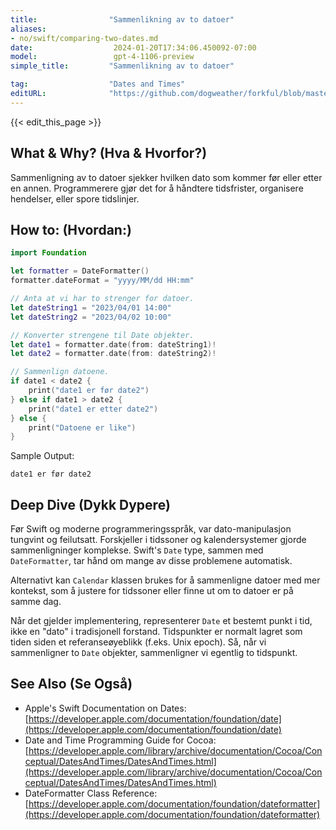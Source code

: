 ```yaml
---
title:                "Sammenlikning av to datoer"
aliases:
- no/swift/comparing-two-dates.md
date:                  2024-01-20T17:34:06.450092-07:00
model:                 gpt-4-1106-preview
simple_title:         "Sammenlikning av to datoer"

tag:                  "Dates and Times"
editURL:              "https://github.com/dogweather/forkful/blob/master/content/no/swift/comparing-two-dates.md"
---
```


{{< edit_this_page >}}

## What & Why? (Hva & Hvorfor?)
Sammenligning av to datoer sjekker hvilken dato som kommer før eller etter en annen. Programmerere gjør det for å håndtere tidsfrister, organisere hendelser, eller spore tidslinjer.

## How to: (Hvordan:)
```Swift
import Foundation

let formatter = DateFormatter()
formatter.dateFormat = "yyyy/MM/dd HH:mm"

// Anta at vi har to strenger for datoer.
let dateString1 = "2023/04/01 14:00"
let dateString2 = "2023/04/02 10:00"

// Konverter strengene til Date objekter.
let date1 = formatter.date(from: dateString1)!
let date2 = formatter.date(from: dateString2)!

// Sammenlign datoene.
if date1 < date2 {
    print("date1 er før date2")
} else if date1 > date2 {
    print("date1 er etter date2")
} else {
    print("Datoene er like")
}
```
Sample Output:
```
date1 er før date2
```

## Deep Dive (Dykk Dypere)
Før Swift og moderne programmeringsspråk, var dato-manipulasjon tungvint og feilutsatt. Forskjeller i tidssoner og kalendersystemer gjorde sammenligninger komplekse. Swift's `Date` type, sammen med `DateFormatter`, tar hånd om mange av disse problemene automatisk.

Alternativt kan `Calendar` klassen brukes for å sammenligne datoer med mer kontekst, som å justere for tidssoner eller finne ut om to datoer er på samme dag.

Når det gjelder implementering, representerer `Date` et bestemt punkt i tid, ikke en "dato" i tradisjonell forstand. Tidspunkter er normalt lagret som tiden siden et referanseøyeblikk (f.eks. Unix epoch). Så, når vi sammenligner to `Date` objekter, sammenligner vi egentlig to tidspunkt.

## See Also (Se Også)
- Apple's Swift Documentation on Dates: [https://developer.apple.com/documentation/foundation/date](https://developer.apple.com/documentation/foundation/date)
- Date and Time Programming Guide for Cocoa: [https://developer.apple.com/library/archive/documentation/Cocoa/Conceptual/DatesAndTimes/DatesAndTimes.html](https://developer.apple.com/library/archive/documentation/Cocoa/Conceptual/DatesAndTimes/DatesAndTimes.html)
- DateFormatter Class Reference: [https://developer.apple.com/documentation/foundation/dateformatter](https://developer.apple.com/documentation/foundation/dateformatter)
